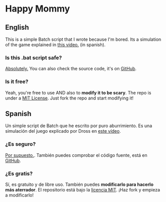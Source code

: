 # Happy Mommy

## English

This is a simple Batch script that I wrote because I'm bored. Its a simulation of the game explained in [this video.](https://www.youtube.com/watch?v=fjuPe3VdHB0) (in spanish).

### Is this .bat script safe?
[Absolutely.](https://www.virustotal.com/gui/file/3e5b5becc7ad349d24471999553f82e94e607a6e9a5b6bf9f3f95a842ff538a9/detection) You can also check the source code, it's on [GitHub](https://github.com/ThePotatoCamera/happymommy).

### Is it free?
Yeah, you're free to use AND also to **modify it to be scary**. The repo is under a [MIT License](https://github.com/ThePotatoCamera/happymommy/blob/master/LICENSE). Just fork the repo and start modifying it!

## Spanish

Un simple script de Batch que he escrito por puro aburrimiento. Es una simulación del juego explicado por Dross en [este vídeo](https://www.youtube.com/watch?v=fjuPe3VdHB0).

### ¿Es seguro?
[Por supuesto.](https://www.virustotal.com/gui/file/3e5b5becc7ad349d24471999553f82e94e607a6e9a5b6bf9f3f95a842ff538a9/detection). También puedes comprobar el código fuente, está en [GitHub](https://github.com/ThePotatoCamera/happymommy).

### ¿Es gratis?
Sí, es gratuito y de libre uso. También puedes **modificarlo para hacerlo más aterrador**. El repositorio está bajo la [licencia MIT](https://github.com/ThePotatoCamera/happymommy/blob/master/LICENSE). ¡Haz fork y empieza a modificarlo!